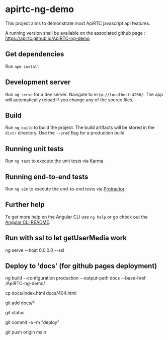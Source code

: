 # apirtc-ng-demo

This project aims to demonstrate most ApiRTC javascript api features.

A running version shall be available on the associated github page : https://apirtc.github.io/ApiRTC-ng-demo

## Get dependencies

Run `npm install`

## Development server

Run `ng serve` for a dev server. Navigate to `http://localhost:4200/`. The app will automatically reload if you change any of the source files.

## Build

Run `ng build` to build the project. The build artifacts will be stored in the `dist/` directory. Use the `--prod` flag for a production build.

## Running unit tests

Run `ng test` to execute the unit tests via [Karma](https://karma-runner.github.io).

## Running end-to-end tests

Run `ng e2e` to execute the end-to-end tests via [Protractor](http://www.protractortest.org/).

## Further help

To get more help on the Angular CLI use `ng help` or go check out the [Angular CLI README](https://github.com/angular/angular-cli/blob/master/README.md).

## Run with ssl to let getUserMedia work

ng serve --host 0.0.0.0 --ssl

## Deploy to 'docs' (for github pages deployment)

ng build --configuration production --output-path docs --base-href /ApiRTC-ng-demo/

cp docs/index.html docs/404.html

git add docs/*

git status

git commit -a -m "deploy"

git push origin main